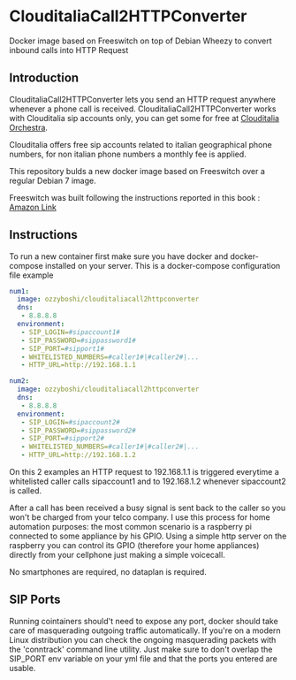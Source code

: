 # ClouditaliaCall2HTTPConverter
Docker image based on Freeswitch on top of Debian Wheezy to convert inbound calls into HTTP Request

Introduction
------------
ClouditaliaCall2HTTPConverter lets you send an HTTP request anywhere whenever a phone call is received.
ClouditaliaCall2HTTPConverter works with Clouditalia sip accounts only, you can get some for free at [Clouditalia Orchestra](http://www.clouditaliaorchestra.com).

Clouditalia offers free sip accounts related to italian geographical phone numbers, for non italian phone numbers a monthly fee is applied.

This repository bulds a new docker image based on Freeswitch over a regular Debian 7 image.

Freeswitch was built following the instructions reported in this book :
[Amazon Link](http://www.amazon.it/Costruire-centralini-telefonici-con-FreeSWITCH/dp/8891173096/ref=sr_1_1?ie=UTF8&qid=1439468932&sr=8-1&keywords=freeswitch)

Instructions
------------
To run a new container first make sure you have docker and docker-compose installed on your server.
This is a docker-compose configuration file example
```yaml
num1:
  image: ozzyboshi/clouditaliacall2httpconverter
  dns:
   - 8.8.8.8
  environment:
   - SIP_LOGIN=#sipaccount1#
   - SIP_PASSWORD=#sippassword1#
   - SIP_PORT=#sipport1#
   - WHITELISTED_NUMBERS=#caller1#|#caller2#|...
   - HTTP_URL=http://192.168.1.1

num2:
  image: ozzyboshi/clouditaliacall2httpconverter
  dns:
   - 8.8.8.8
  environment:
   - SIP_LOGIN=#sipaccount2#
   - SIP_PASSWORD=#sippassword2#
   - SIP_PORT=#sipport2#
   - WHITELISTED_NUMBERS=#caller1#|#caller2#|...
   - HTTP_URL=http://192.168.1.2
```

On this 2 examples an HTTP request to 192.168.1.1 is triggered everytime a whitelisted caller calls sipaccount1 and to 192.168.1.2 whenever sipaccount2 is called.

After a call has been received a busy signal is sent back to the caller so you won't be charged from your telco company.
I use this process for home automation purposes: the most common scenario is a raspberry pi connected to some appliance by his GPIO.
Using a simple http server on the raspberry you can control its GPIO (therefore your home appliances) directly from your cellphone just making a simple voicecall.

No smartphones are required, no dataplan is required.

SIP Ports
------------
Running cointainers should't need to expose any port, docker should take care of masquerading outgoing traffic automatically.
If you're on a modern Linux distribution you can check the ongoing masquerading packets with the 'conntrack' command line utility. 
Just make sure to don't overlap the SIP_PORT env variable on your yml file and that the ports you entered are usable.




